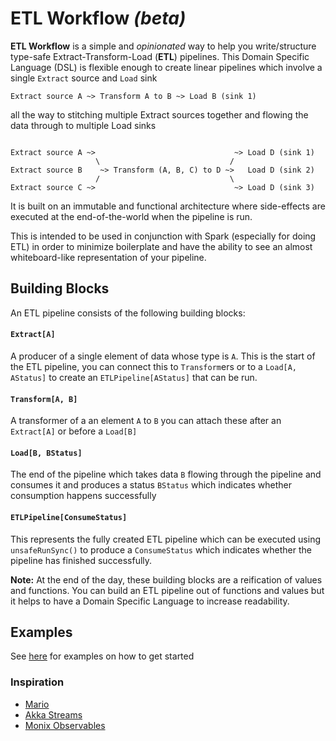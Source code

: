 # ETL Workflow _(beta)_ #

**ETL Workflow** is a simple and *opinionated* way to help you write/structure type-safe Extract-Transform-Load (**ETL**) 
pipelines. This Domain Specific Language (DSL) is flexible enough to create linear pipelines which involve a single 
`Extract` source and `Load` sink 

```
Extract source A ~> Transform A to B ~> Load B (sink 1)
```

all the way to stitching multiple Extract sources together and flowing the data through to multiple Load sinks

```

Extract source A ~>                               ~> Load D (sink 1)
                   \                             /
Extract source B    ~> Transform (A, B, C) to D ~>   Load D (sink 2)
                   /                             \
Extract source C ~>                               ~> Load D (sink 3)

``` 

It is built on an immutable and functional architecture where side-effects are executed at the end-of-the-world when the 
pipeline is run. 

This is intended to be used in conjunction with Spark (especially for doing ETL) in order to minimize boilerplate and 
have the ability to see an almost whiteboard-like representation of your pipeline.

## Building Blocks ##

An ETL pipeline consists of the following building blocks:

#### `Extract[A]` ####
A producer of a single element of data whose type is `A`. This is the start of the ETL pipeline, you can connect this
to `Transform`ers or to a `Load[A, AStatus]` to create an `ETLPipeline[AStatus]` that can be run.

#### `Transform[A, B]` ####
A transformer of a an element `A` to `B` you can attach these after an `Extract[A]` or before a `Load[B]`

#### `Load[B, BStatus]` ####
The end of the pipeline which takes data `B` flowing through the pipeline and consumes it and produces a status 
`BStatus` which indicates whether consumption happens successfully

#### `ETLPipeline[ConsumeStatus]` ####
This represents the fully created ETL pipeline which can be executed using `unsafeRunSync()` to produce a 
`ConsumeStatus` which indicates whether the pipeline has finished successfully.

**Note:** At the end of the day, these building blocks are a reification of values and functions. You can build an 
ETL pipeline out of functions and values but it helps to have a Domain Specific Language to increase readability.

## Examples ##
See [here](src/main/tut/Examples.md) for examples on how to get started

### Inspiration ###

- [Mario](https://github.com/intentmedia/mario)
- [Akka Streams](https://doc.akka.io/docs/akka/2.5/stream/index.html)
- [Monix Observables](https://monix.io)